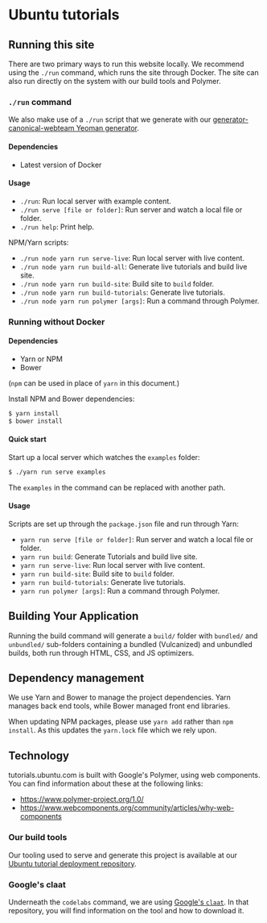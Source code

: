 # Ubuntu tutorials

## Running this site

There are two primary ways to run this website locally. We recommend using the `./run` command, which runs the site through Docker. The site can also run directly on the system with our build tools and Polymer.


### `./run` command

We also make use of a `./run` script that we generate with our [generator-canonical-webteam Yeoman generator](https://github.com/canonical-webteam/generator-canonical-webteam).

#### Dependencies

- Latest version of Docker


#### Usage

- `./run`: Run local server with example content.
- `./run serve [file or folder]`: Run server and watch a local file or folder.
- `./run help`: Print help.

NPM/Yarn scripts:
- `./run node yarn run serve-live`: Run local server with live content.
- `./run node yarn run build-all`: Generate live tutorials and build live site.
- `./run node yarn run build-site`: Build site to `build` folder.
- `./run node yarn run build-tutorials`: Generate live tutorials.
- `./run node yarn run polymer [args]`: Run a command through Polymer.


### Running without Docker


#### Dependencies

- Yarn or NPM
- Bower

(`npm` can be used in place of `yarn` in this document.)

Install NPM and Bower dependencies:
``` bash
$ yarn install
$ bower install
```


#### Quick start

Start up a local server which watches the `examples` folder:
``` bash
$ ./yarn run serve examples
```
The `examples` in the command can be replaced with another path.


#### Usage

Scripts are set up through the `package.json` file and run through Yarn:

- `yarn run serve [file or folder]`: Run server and watch a local file or folder.
- `yarn run build`: Generate Tutorials and build live site.
- `yarn run serve-live`: Run local server with live content.
- `yarn run build-site`: Build site to `build` folder.
- `yarn run build-tutorials`: Generate live tutorials.
- `yarn run polymer [args]`: Run a command through Polymer.


## Building Your Application

Running the build command will generate a `build/` folder with `bundled/` and `unbundled/` sub-folders
containing a bundled (Vulcanized) and unbundled builds, both run through HTML,
CSS, and JS optimizers.


## Dependency management

We use Yarn and Bower to manage the project dependencies. Yarn manages back end tools, while Bower managed front end libraries.

When updating NPM packages, please use `yarn add` rather than `npm install`. As this updates the `yarn.lock` file which we rely upon.


## Technology

tutorials.ubuntu.com is built with Google's Polymer, using web components. You can find information about these at the following links:

- https://www.polymer-project.org/1.0/
- https://www.webcomponents.org/community/articles/why-web-components


### Our build tools

Our tooling used to serve and generate this project is available at our [Ubuntu tutorial deployment repository](https://github.com/ubuntu/tutorial-deployment).


### Google's claat

Underneath the `codelabs` command, we are using [Google's `claat`](https://github.com/googlecodelabs/tools/tree/master/claat). In that repository, you will find information on the tool and how to download it.
